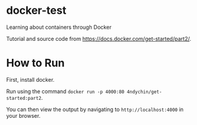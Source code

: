# docker-test
Learning about containers through Docker

Tutorial and source code from https://docs.docker.com/get-started/part2/.

# How to Run

First, install docker.

Run using the command `docker run -p 4000:80 4ndychin/get-started:part2`.

You can then view the output by navigating to `http://localhost:4000` in your browser.

